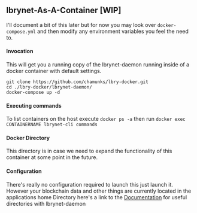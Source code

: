 ## lbrynet-As-A-Container [WIP]

I'll document a bit of this later but for now you may look over ```docker-compose.yml``` and then modify any environment variables you feel the need to.

#### Invocation
This will get you a running copy of the lbrynet-daemon running inside of a docker container with default settings.
```
git clone https://github.com/chamunks/lbry-docker.git
cd ./lbry-docker/lbrynet-daemon/
docker-compose up -d
```

#### Executing commands

To list containers on the host execute `docker ps -a` then run `docker exec CONTAINERNAME lbrynet-cli commands`

#### Docker Directory

This directory is in case we need to expand the functionality of this container at some point in the future.

#### Configuration
There's really no configuration required to launch this just launch it.  However your blockchain data and other things are currently located in the applications home Directory here's a link to the [Documentation](https://lbry.io/faq/lbry-directories) for useful directories with lbrynet-daemon

